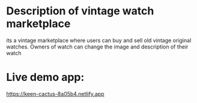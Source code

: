 # Description of vintage watch marketplace
its a vintage marketplace where users can buy and sell old vintage original watches. Owners of watch can change the image and description of their watch


# Live demo app:


https://keen-cactus-8a05b4.netlify.app
